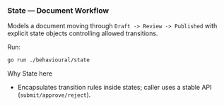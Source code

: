 ### State — Document Workflow

Models a document moving through `Draft -> Review -> Published` with explicit state objects controlling allowed transitions.

Run:
```bash
go run ./behavioural/state
```

Why State here
- Encapsulates transition rules inside states; caller uses a stable API (`submit/approve/reject`).

